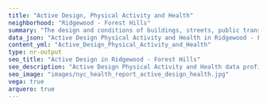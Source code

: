 ```yaml
---
title: "Active Design, Physical Activity and Health"
neighborhood: "Ridgewood - Forest Hills"
summary: "The design and conditions of buildings, streets, public transportation and parks influence physical activity, use of active transportation and other healthy behavior. A neighborhood's features can also impact the safety of its residents."
data_json: "Active Design Physical Activity and Health in Ridgewood - Forest Hills"
content_yml: "Active_Design_Physical_Activity_and_Health"
type: nr-output
seo_title: "Active Design in Ridgewood - Forest Hills"
seo_description: "Active Design Physical Activity and Health data profile for the Ridgewood - Forest Hills neighborhood of NYC."
seo_image: "images/nyc_health_report_active_design_health.jpg"
vega: true
arquero: true
---
```

